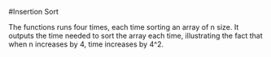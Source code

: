 #Insertion Sort 

The functions runs four times, each time sorting
an array of n size. It outputs the time needed
to sort the array each time, illustrating the 
fact that when n increases by 4, time increases 
by 4^2.
